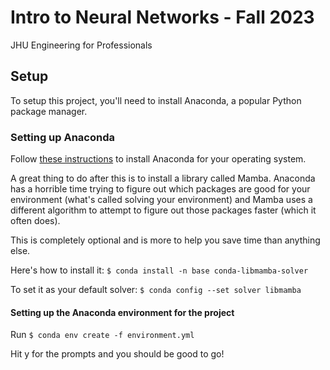 # Intro to Neural Networks - Fall 2023
JHU Engineering for Professionals

## Setup
To setup this project, you'll need to install Anaconda, a popular Python package manager.

### Setting up Anaconda
Follow [these instructions](https://docs.anaconda.com/free/anaconda/install/index.html) to install Anaconda for your operating system.

A great thing to do after this is to install a library called Mamba. Anaconda has a horrible time trying to figure out which packages are good for your environment (what's called solving your environment) and Mamba uses a different algorithm to attempt to figure out those packages faster (which it often does).

This is completely optional and is more to help you save time than anything else.

Here's how to install it:
`$ conda install -n base conda-libmamba-solver`

To set it as your default solver:
`$ conda config --set solver libmamba`

#### Setting up the Anaconda environment for the project

Run `$ conda env create -f environment.yml`

Hit y for the prompts and you should be good to go!